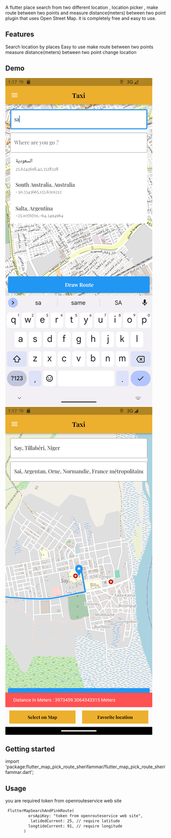 

A flutter place search from two different location ,  location picker , make route between two points and measure distance(meters) between two point plugin that uses Open Street Map. it is completely free and easy to use.

## Features

Search location by places
Easy to use
make route between two points
measure distance(meters) between two point
change location

## Demo

![alt text](Screenshot_1732879045.png)
![alt text](Screenshot_1732879076.png)



## Getting started

import 'package:flutter_map_pick_route_sherifammar/flutter_map_pick_route_sherifammar.dart';

## Usage

you are required token from openrouteservice web site

```
 FlutterMapSearchAndPinkRoute(
          orsApiKey: "token from openrouteservice web site",
           latidedCurrent: 25, // require latitude
          longtideCurrent: 91, // require longitude
        )
 


